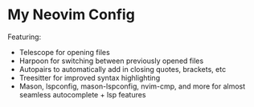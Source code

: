 # My Neovim Config
Featuring:
- Telescope for opening files
- Harpoon for switching between previously opened files
- Autopairs to automatically add in closing quotes, brackets, etc
- Treesitter for improved syntax highlighting
- Mason, lspconfig, mason-lspconfig, nvim-cmp, and more for almost seamless autocomplete + lsp features
